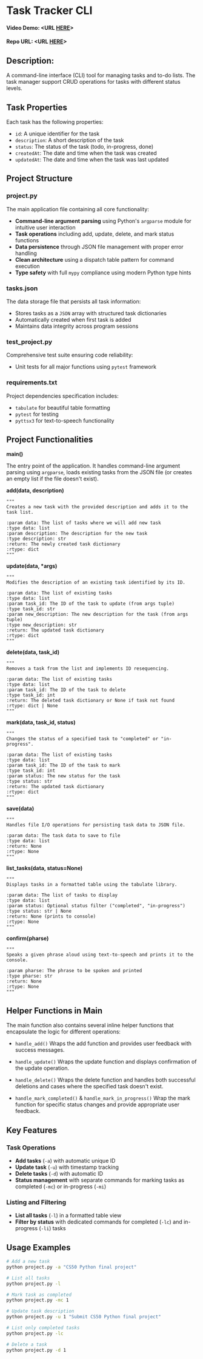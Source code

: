 # Task Tracker CLI
#### Video Demo:  <URL [HERE](https://youtu.be/8bB_1TBx-0A)>
#### Repo URL:  <URL [HERE](https://roadmap.sh/projects/task-tracker)>

## Description:

A command-line interface (CLI) tool for managing tasks and to-do lists. The task manager support CRUD operations for tasks with different status levels.

## Task Properties

Each task has the following properties:

* `id`: A unique identifier for the task
* `description`: A short description of the task
* `status`: The status of the task (todo, in-progress, done)
* `createdAt`: The date and time when the task was created
* `updatedAt`: The date and time when the task was last updated

## Project Structure

### project.py

The main application file containing all core functionality:

* __Command-line argument parsing__ using Python's `argparse` module for intuitive user interaction
* __Task operations__ including add, update, delete, and mark status functions
* __Data persistence__ through JSON file management with proper error handling
* __Clean architecture__ using a dispatch table pattern for command execution
* __Type safety__ with full `mypy` compliance using modern Python type hints

### tasks.json

The data storage file that persists all task information:

* Stores tasks as a `JSON` array with structured task dictionaries
* Automatically created when first task is added
* Maintains data integrity across program sessions

### test_project.py 

Comprehensive test suite ensuring code reliability:

* Unit tests for all major functions using `pytest` framework

### requirements.txt

Project dependencies specification includes:

* `tabulate` for beautiful table formatting
* `pytest` for testing
* `pyttsx3` for text-to-speech functionality

## Project Functionalities

__main()__

The entry point of the application. It handles command-line argument parsing using `argparse`, loads existing tasks from the JSON file (or creates an empty list if the file doesn't exist).

__add(data, description)__

```
"""
Creates a new task with the provided description and adds it to the task list.

:param data: The list of tasks where we will add new task
:type data: list
:param description: The description for the new task
:type description: str
:return: The newly created task dictionary
:rtype: dict
"""
```

__update(data, *args)__

```
"""
Modifies the description of an existing task identified by its ID.

:param data: The list of existing tasks
:type data: list
:param task_id: The ID of the task to update (from args tuple)
:type task_id: str
:param new_description: The new description for the task (from args tuple)
:type new_description: str
:return: The updated task dictionary
:rtype: dict
"""
```

__delete(data, task_id)__

```
"""
Removes a task from the list and implements ID resequencing.

:param data: The list of existing tasks
:type data: list
:param task_id: The ID of the task to delete
:type task_id: int
:return: The deleted task dictionary or None if task not found
:rtype: dict | None
"""
```

__mark(data, task_id, status)__

```
"""
Changes the status of a specified task to "completed" or "in-progress".

:param data: The list of existing tasks
:type data: list
:param task_id: The ID of the task to mark
:type task_id: int
:param status: The new status for the task
:type status: str
:return: The updated task dictionary
:rtype: dict
"""
```

__save(data)__

```
"""
Handles file I/O operations for persisting task data to JSON file.

:param data: The task data to save to file
:type data: list
:return: None
:rtype: None
"""
```

__list_tasks(data, status=None)__

```
"""
Displays tasks in a formatted table using the tabulate library.

:param data: The list of tasks to display
:type data: list
:param status: Optional status filter ("completed", "in-progress")
:type status: str | None
:return: None (prints to console)
:rtype: None
"""
```

__confirm(pharse)__

```
"""
Speaks a given phrase aloud using text-to-speech and prints it to the console.

:param pharse: The phrase to be spoken and printed
:type pharse: str
:return: None
:rtype: None
"""
```

## Helper Functions in Main

The main function also contains several inline helper functions that encapsulate the logic for different operations:

* `handle_add()` Wraps the add function and provides user feedback with success messages.

* `handle_update()` Wraps the update function and displays confirmation of the update operation.

* `handle_delete()` Wraps the delete function and handles both successful deletions and cases where the specified task doesn't exist.

* `handle_mark_completed()` & `handle_mark_in_progress()` Wrap the mark function for specific status changes and provide appropriate user feedback.

## Key Features

### Task Operations
* __Add tasks__ (`-a`) with automatic unique ID
* __Update task__ (`-u`) with timestamp tracking
* __Delete tasks__ (`-d`) with automatic ID
* __Status management__ with separate commands for marking tasks as completed (`-mc`) or in-progress (`-mi`)

### Listing and Filtering
* __List all tasks__ (`-l`) in a formatted table view
* __Filter by status__ with dedicated commands for completed (`-lc`) and in-progress (`-li`) tasks

## Usage Examples

```bash
# Add a new task
python project.py -a "CS50 Python final project"

# List all tasks
python project.py -l

# Mark task as completed
python project.py -mc 1

# Update task description
python project.py -u 1 "Submit CS50 Python final project"

# List only completed tasks
python project.py -lc

# Delete a task
python project.py -d 1
```

